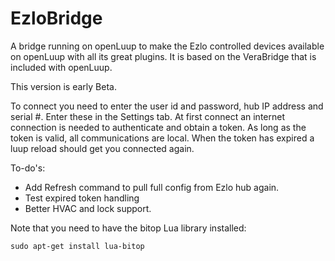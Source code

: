 # EzloBridge
A bridge running on openLuup to make the Ezlo controlled devices available on openLuup with all its great plugins. It is based on the VeraBridge that is included with openLuup. 

This version is early Beta. 

To connect you need to enter the user id and password, hub IP address and serial #. Enter these in the Settings tab. At first connect an internet connection is needed to authenticate and obtain a token. As long as the token is valid, all communications are local. When the token has expired a luup reload should get you connected again.

To-do's:
- Add Refresh command to pull full config from Ezlo hub again.
- Test expired token handling
- Better HVAC and lock support.

Note that you need to have the bitop Lua library installed:
```
sudo apt-get install lua-bitop
``` 
